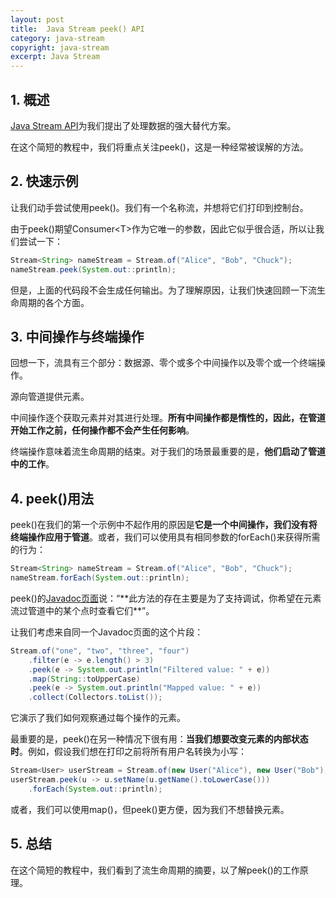 ```yaml
---
layout: post
title:  Java Stream peek() API
category: java-stream
copyright: java-stream
excerpt: Java Stream
---
```


## 1. 概述

[Java Stream API](https://www.baeldung.com/java-8-streams)为我们提出了处理数据的强大替代方案。

在这个简短的教程中，我们将重点关注peek()，这是一种经常被误解的方法。

## 2. 快速示例

让我们动手尝试使用peek()。我们有一个名称流，并想将它们打印到控制台。

由于peek()期望Consumer<T\>作为它唯一的参数，因此它似乎很合适，所以让我们尝试一下：

```java
Stream<String> nameStream = Stream.of("Alice", "Bob", "Chuck");
nameStream.peek(System.out::println);
```

但是，上面的代码段不会生成任何输出。为了理解原因，让我们快速回顾一下流生命周期的各个方面。

## 3. 中间操作与终端操作

回想一下，流具有三个部分：数据源、零个或多个中间操作以及零个或一个终端操作。

源向管道提供元素。

中间操作逐个获取元素并对其进行处理。**所有中间操作都是惰性的，因此，在管道开始工作之前，任何操作都不会产生任何影响**。

终端操作意味着流生命周期的结束。对于我们的场景最重要的是，**他们启动了管道中的工作**。

## 4. peek()用法

peek()在我们的第一个示例中不起作用的原因是**它是一个中间操作，我们没有将终端操作应用于管道**。或者，我们可以使用具有相同参数的forEach()来获得所需的行为：

```java
Stream<String> nameStream = Stream.of("Alice", "Bob", "Chuck");
nameStream.forEach(System.out::println);
```

peek()的[Javadoc页面](https://docs.oracle.com/en/java/javase/11/docs/api/java.base/java/util/stream/Stream.html#peek(java.util.function.Consumer))说：“**此方法的存在主要是为了支持调试，你希望在元素流过管道中的某个点时查看它们**”。

让我们考虑来自同一个Javadoc页面的这个片段：

```java
Stream.of("one", "two", "three", "four")
    .filter(e -> e.length() > 3)
    .peek(e -> System.out.println("Filtered value: " + e))
    .map(String::toUpperCase)
    .peek(e -> System.out.println("Mapped value: " + e))
    .collect(Collectors.toList());
```

它演示了我们如何观察通过每个操作的元素。

最重要的是，peek()在另一种情况下很有用：**当我们想要改变元素的内部状态时**。例如，假设我们想在打印之前将所有用户名转换为小写：

```java
Stream<User> userStream = Stream.of(new User("Alice"), new User("Bob"), new User("Chuck"));
userStream.peek(u -> u.setName(u.getName().toLowerCase()))
    .forEach(System.out::println);
```

或者，我们可以使用map()，但peek()更方便，因为我们不想替换元素。

## 5. 总结

在这个简短的教程中，我们看到了流生命周期的摘要，以了解peek()的工作原理。
